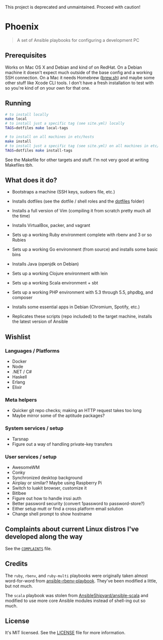 This project is deprecated and unmaintained. Proceed with caution!

Phoenix
=======
>A set of Ansible playbooks for configuring a development PC

Prerequisites
-------------
Works on Mac OS X and Debian and kind of on RedHat. On a Debian machine it
doesn't expect much outside of the base config and a working SSH connection. On
a Mac it needs Homebrew ([brew.sh][brew]) and maybe some other stuff like Xcode
CLI tools. I don't have a fresh installation to test with so you're kind of on
your own for that one.

[brew]: http://brew.sh

Running
-------
```bash
# to install locally
make local
# to install just a specific tag (see site.yml) locally
TAGS=dotfiles make local-tags

# to install on all machines in etc/hosts
make install
# to install just a specific tag (see site.yml) on all machines in etc/hosts
TAGS=dotfiles make install-tags
```

See the Makefile for other targets and stuff. I'm not very good at writing
Makefiles tbh.

What does it do?
----------------
- Bootstraps a machine (SSH keys, sudoers file, etc.)

- Installs dotfiles (see the dotfile / shell roles and the [dotfiles][] folder)

- Installs a full version of Vim (compiling it from scratch pretty much all the
  time)

- Installs VirtualBox, packer, and vagrant

- Sets up a working Ruby environment complete with rbenv and 3 or so Rubies

- Sets up a working Go environment (from source) and installs some basic bins

- Installs Java (openjdk on Debian)

- Sets up a working Clojure environment with lein

- Sets up a working Scala environment + sbt

- Sets up a working PHP environment with 5.3 through 5.5, phpdbg, and composer

- Installs some essential apps in Debian (Chromium, Spotify, etc.)

- Replicates these scripts (repo included) to the target machine, installs the
  latest version of Ansible

[dotfiles]: /dotfiles

Wishlist
--------

### Languages / Platforms

- Docker
- Node
- .NET / C#
- Haskell
- Erlang
- Elixir

### Meta helpers

- Quicker git repo checks; making an HTTP request takes too long
- Maybe mirror some of the aptitude packages?

### System services / setup

- Tarsnap
- Figure out a way of handling private-key transfers

### User services / setup

- AwesomeWM
- Conky
- Synchronized desktop background
- Airplay or similar? Maybe using Raspberry Pi
- Switch to luakit browser, customize it
- Bitlbee
- Figure out how to handle irssi auth
- Better password security (convert 1password to password-store?)
- Either setup mutt or find a cross platform email solution
- Change shell prompt to show hostname

Complaints about current Linux distros I've developed along the way
-------------------------------------------------------------------
See the [`COMPLAINTS`][complaints] file.

[complaints]: /COMPLAINTS.md

Credits
-------
The `ruby`, `rbenv`, and `ruby-multi` playbooks were originally taken almost
word-for-word from [ansible-rbenv-playbook][1]. They've been modified a little,
but not much.

The `scala` playbook was stolen from [AnsibleShipyard/ansible-scala][2] and
modified to use more core Ansible modules instead of shell-ing out so much.

[1]: https://github.com/leucos/ansible-rbenv-playbook
[2]: https://github.com/AnsibleShipyard/ansible-scala

License
-------
It's MIT licensed. See the [LICENSE][license] file for more information.

[license]: /LICENSE
